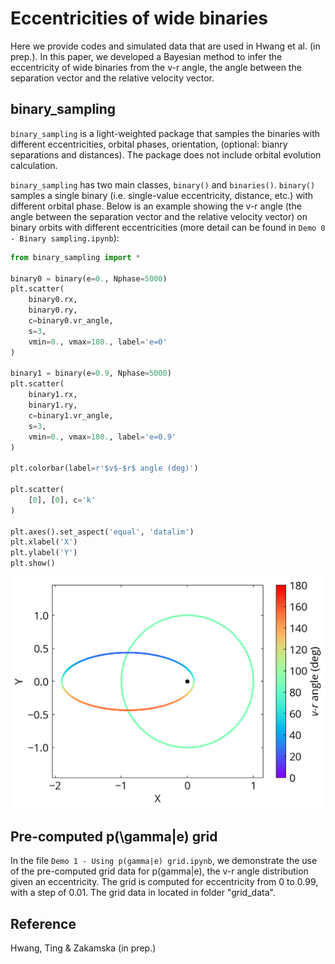 # Eccentricities of wide binaries

Here we provide codes and simulated data that are used in Hwang et al. (in prep.). In this paper, we developed a Bayesian method to infer the eccentricity of wide binaries from the v-r angle, the angle between the separation vector and the relative velocity vector.


## binary_sampling

`binary_sampling` is a light-weighted package that samples the binaries with different eccentricities, orbital phases, orientation, (optional: bianry separations and distances). The package does not include orbital evolution calculation.

`binary_sampling` has two main classes, `binary()` and `binaries()`. `binary()` samples a single binary (i.e. single-value eccentricity, distance, etc.) with different orbital phase. Below is an example showing the v-r angle (the angle between the separation vector and the relative velocity vector) on binary orbits with different eccentricities (more detail can be found in `Demo 0 - Binary sampling.ipynb`):

```python
from binary_sampling import *

binary0 = binary(e=0., Nphase=5000)
plt.scatter(
    binary0.rx,
    binary0.ry,
    c=binary0.vr_angle,
    s=3,
    vmin=0., vmax=180., label='e=0'
)

binary1 = binary(e=0.9, Nphase=5000)
plt.scatter(
    binary1.rx,
    binary1.ry,
    c=binary1.vr_angle,
    s=3,
    vmin=0., vmax=180., label='e=0.9'
)

plt.colorbar(label=r'$v$-$r$ angle (deg)')

plt.scatter(
    [0], [0], c='k'
)

plt.axes().set_aspect('equal', 'datalim')
plt.xlabel('X')
plt.ylabel('Y')
plt.show()
```
![](figs/20211101_vr_for_orbit.png)

## Pre-computed p(\gamma|e) grid

In the file `Demo 1 - Using p(gamma|e) grid.ipynb`, we demonstrate the use of the pre-computed grid data for p(gamma|e), the v-r angle distribution given an eccentricity. The grid is computed for eccentricity from 0 to 0.99, with a step of 0.01. The grid data in located in folder "grid_data".

## Reference
Hwang, Ting & Zakamska (in prep.)
